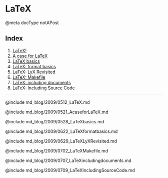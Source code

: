 # LaTeX

@meta docType notAPost

## Index

1. [LaTeX!](md_blog/2009/0512_LaTeX.md)
2. [A case for LaTeX](md_blog/2009/0521_AcaseforLaTeX.md)
3. [LaTeX basics](md_blog/2009/0528_LaTeXbasics.md)
4. [LaTeX: format basics](md_blog/2009/0622_LaTeXformatbasics.md)
5. [LaTeX: LyX Revisited](md_blog/2009/0629_LaTeXLyXRevisited.md)
6. [LaTeX: Makefile](md_blog/2009/0702_LaTeXMakefile.md)
7. [LaTeX: including documents](md_blog/2009/0707_LaTeXincludingdocuments.md)
8. [LaTeX: Including Source Code](md_blog/2009/0709_LaTeXIncludingSourceCode.md)

---

@include md_blog/2009/0512_LaTeX.md

@include md_blog/2009/0521_AcaseforLaTeX.md

@include md_blog/2009/0528_LaTeXbasics.md

@include md_blog/2009/0622_LaTeXformatbasics.md

@include md_blog/2009/0629_LaTeXLyXRevisited.md

@include md_blog/2009/0702_LaTeXMakefile.md

@include md_blog/2009/0707_LaTeXincludingdocuments.md

@include md_blog/2009/0709_LaTeXIncludingSourceCode.md


